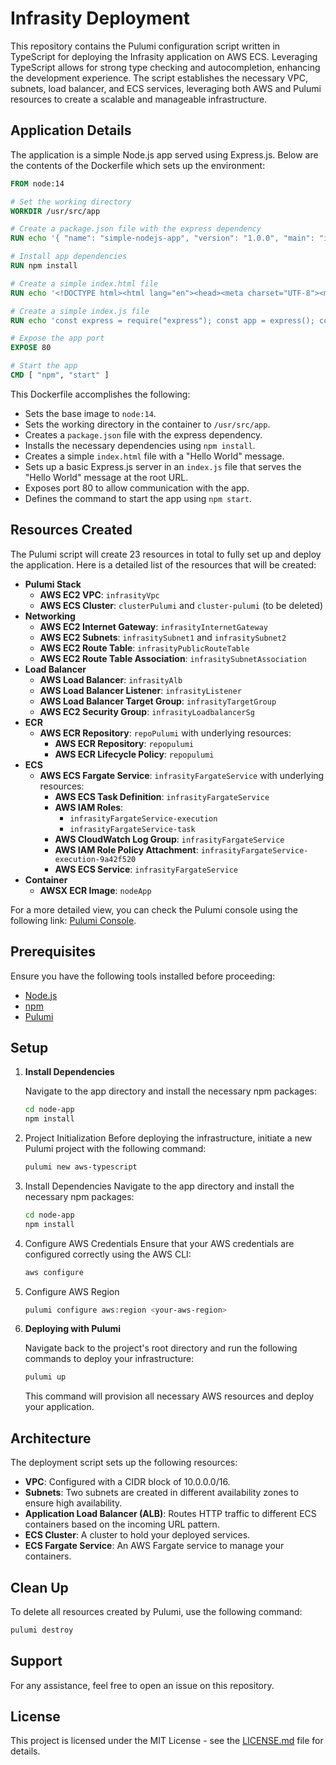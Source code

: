 # Infrasity Deployment

This repository contains the Pulumi configuration script written in TypeScript for deploying the Infrasity application on AWS ECS. Leveraging TypeScript allows for strong type checking and autocompletion, enhancing the development experience. The script establishes the necessary VPC, subnets, load balancer, and ECS services, leveraging both AWS and Pulumi resources to create a scalable and manageable infrastructure.

## Application Details

The application is a simple Node.js app served using Express.js. Below are the contents of the Dockerfile which sets up the environment:

```dockerfile
FROM node:14

# Set the working directory
WORKDIR /usr/src/app

# Create a package.json file with the express dependency
RUN echo '{ "name": "simple-nodejs-app", "version": "1.0.0", "main": "index.js", "dependencies": { "express": "^4.17.1" }, "scripts": { "start": "node index.js" } }' > package.json

# Install app dependencies
RUN npm install

# Create a simple index.html file
RUN echo '<!DOCTYPE html><html lang="en"><head><meta charset="UTF-8"><meta name="viewport" content="width=device-width, initial-scale=1.0"><title>Hello World</title></head><body><h1>Hello World!</h1></body></html>' > index.html

# Create a simple index.js file
RUN echo 'const express = require("express"); const app = express(); const port = 80; app.get("/", (req, res) => { res.send("Hello World!"); }); app.listen(port, () => { console.log(`Node.js app listening at http://localhost:${port}`); });' > index.js

# Expose the app port
EXPOSE 80

# Start the app
CMD [ "npm", "start" ]
```

This Dockerfile accomplishes the following:

- Sets the base image to `node:14`.
- Sets the working directory in the container to `/usr/src/app`.
- Creates a `package.json` file with the express dependency.
- Installs the necessary dependencies using `npm install`.
- Creates a simple `index.html` file with a "Hello World" message.
- Sets up a basic Express.js server in an `index.js` file that serves the "Hello World" message at the root URL.
- Exposes port 80 to allow communication with the app.
- Defines the command to start the app using `npm start`.



## Resources Created

The Pulumi script will create 23 resources in total to fully set up and deploy the application. Here is a detailed list of the resources that will be created:

- **Pulumi Stack**
    - **AWS EC2 VPC**: `infrasityVpc`
    - **AWS ECS Cluster**: `clusterPulumi` and `cluster-pulumi` (to be deleted)
- **Networking**
    - **AWS EC2 Internet Gateway**: `infrasityInternetGateway`
    - **AWS EC2 Subnets**: `infrasitySubnet1` and `infrasitySubnet2`
    - **AWS EC2 Route Table**: `infrasityPublicRouteTable`
    - **AWS EC2 Route Table Association**: `infrasitySubnetAssociation`
- **Load Balancer**
    - **AWS Load Balancer**: `infrasityAlb`
    - **AWS Load Balancer Listener**: `infrasityListener`
    - **AWS Load Balancer Target Group**: `infrasityTargetGroup`
    - **AWS EC2 Security Group**: `infrasityLoadbalancerSg`
- **ECR**
    - **AWS ECR Repository**: `repoPulumi` with underlying resources:
        - **AWS ECR Repository**: `repopulumi`
        - **AWS ECR Lifecycle Policy**: `repopulumi`
- **ECS**
    - **AWS ECS Fargate Service**: `infrasityFargateService` with underlying resources:
        - **AWS ECS Task Definition**: `infrasityFargateService`
        - **AWS IAM Roles**:
            - `infrasityFargateService-execution`
            - `infrasityFargateService-task`
        - **AWS CloudWatch Log Group**: `infrasityFargateService`
        - **AWS IAM Role Policy Attachment**: `infrasityFargateService-execution-9a42f520`
        - **AWS ECS Service**: `infrasityFargateService`
- **Container**
    - **AWSX ECR Image**: `nodeApp`

For a more detailed view, you can check the Pulumi console using the following link: [Pulumi Console](https://app.pulumi.com/shan0809/devvvvvvvv/dev/previews/c79bcf8f-9b2d-4849-bc74-798e7e4bf380).


## Prerequisites

Ensure you have the following tools installed before proceeding:

- [Node.js](https://nodejs.org/)
- [npm](https://www.npmjs.com/)
- [Pulumi](https://www.pulumi.com/docs/get-started/install/)

## Setup

1. **Install Dependencies**

   Navigate to the app directory and install the necessary npm packages:

   ```bash
   cd node-app
   npm install
   ```
2. Project Initialization
Before deploying the infrastructure, initiate a new Pulumi project with the following command:

    ```bash
    pulumi new aws-typescript
    ```

3. Install Dependencies
Navigate to the app directory and install the necessary npm packages:

    ```bash 
    cd node-app
    npm install
    ```

4. Configure AWS Credentials
Ensure that your AWS credentials are configured correctly using the AWS CLI:

    ```bash
    aws configure
    ```

5. Configure AWS Region 


   ```bash
   pulumi configure aws:region <your-aws-region>
   ```

6. **Deploying with Pulumi**

   Navigate back to the project's root directory and run the following commands to deploy your infrastructure:

   ```bash
   pulumi up
   ```

   This command will provision all necessary AWS resources and deploy your application.

## Architecture

The deployment script sets up the following resources:

- **VPC**: Configured with a CIDR block of 10.0.0.0/16.
- **Subnets**: Two subnets are created in different availability zones to ensure high availability.
- **Application Load Balancer (ALB)**: Routes HTTP traffic to different ECS containers based on the incoming URL pattern.
- **ECS Cluster**: A cluster to hold your deployed services.
- **ECS Fargate Service**: An AWS Fargate service to manage your containers.

## Clean Up

To delete all resources created by Pulumi, use the following command:

```bash
pulumi destroy
```

## Support

For any assistance, feel free to open an issue on this repository.

## License

This project is licensed under the MIT License - see the [LICENSE.md](LICENSE.md) file for details.
